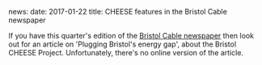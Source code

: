 news:
date: 2017-01-22
title: CHEESE features in the Bristol Cable newspaper

If you have this quarter's edition of the [Bristol Cable
newspaper](https://thebristolcable.org/) then look out for an article on
'Plugging Bristol's energy gap', about the Bristol CHEESE Project.
Unfortunately, there's no online version of the article.

